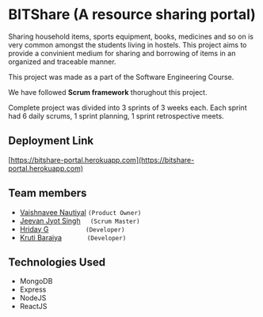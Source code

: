 # BITShare (A resource sharing portal)

Sharing household items, sports equipment, books, medicines and so on is very common amongst the students living in hostels. 
This project aims to provide a convinient medium for sharing and borrowing of items in an organized and traceable manner.



This project was made as a part of the Software Engineering Course.

We have followed **Scrum framework** thorughout this project. 

Complete project was divided into 3 sprints of 3 weeks each. Each sprint had 6 daily scrums, 1 sprint planning, 1 sprint retrospective meets.

## Deployment Link
[https://bitshare-portal.herokuapp.com](https://bitshare-portal.herokuapp.com)

## Team members
* [Vaishnavee Nautiyal](https://github.com/nautivaish) `(Product Owner)`
* [Jeevan Jyot Singh](https://github.com/21jjsk) &nbsp;&nbsp;&nbsp;&nbsp;`(Scrum Master)`
* [Hriday G](https://github.com/the-hyp0cr1t3) &nbsp;&nbsp;&nbsp;&nbsp;&nbsp;&nbsp;&nbsp;&nbsp;&nbsp;&nbsp;&nbsp;&nbsp;&nbsp;&nbsp;&nbsp;&nbsp;&nbsp;&nbsp;`(Developer)`
* [Kruti Baraiya](https://github.com/krutibaraiya) &nbsp;&nbsp;&nbsp;&nbsp;&nbsp;&nbsp;&nbsp;&nbsp;&nbsp;&nbsp;&nbsp;&nbsp;`(Developer)`

## Technologies Used

* MongoDB
* Express
* NodeJS
* ReactJS

